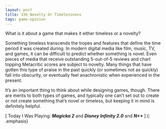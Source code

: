 ```yaml
---
layout: post
title: 336 Novelty Or Timelessness
tags: game-opinion
---
```

What is it about a game that makes it either timeless or a novelty?

Something timeless transcends the tropes and features that define the time period it was created during.  In modern digital media like film, music, TV, and games, it can be difficult to predict whether something is novel.  Even pieces of media that receive outstanding 5-out-of-5 reviews and chart topping Metacritic scores are subject to novelty.  Many things that have gotten this type of praise in the past quickly (or sometimes not as quickly) fall into obscurity, or eventually feel anachronistic when experienced in the present.

It’s an important thing to think about while designing games, though.  There are merits to both types of games, and typically one can’t set out to create or not create something that’s novel or timeless, but keeping it in mind is definitely helpful.

[ Today I Was Playing: ***Magicka 2*** and ***Disney Infinity 2.0*** and ***N++*** ]
{: .emphasis}
